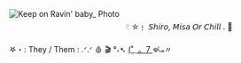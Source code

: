 ![Keep on Ravin' baby_ Photo](https://github.com/user-attachments/assets/47a75062-3866-4494-ab20-859eaeac5c7d)ㅤㅤㅤㅤㅤㅤㅤ
ㅤㅤㅤㅤㅤㅤㅤㅤㅤㅤㅤㅤㅤㅤ
ㅤㅤㅤㅤㅤㅤㅤㅤㅤㅤㅤㅤ
ㅤㅤㅤㅤㅤㅤ𓏲 ✮﹗ 𝘚𝘩𝘪𝘳𝘰, 𝘔𝘪𝘴𝘢 𝘖𝘳 𝘊𝘩𝘪𝘭𝘭   . 🍷
ㅤㅤㅤㅤㅤㅤㅤ
ㅤㅤㅤㅤㅤㅤㅤㅤㅤㅤㅤㅤㅤㅤㅤㅤㅤㅤㅤㅤㅤ
ㅤㅤㅤㅤㅤㅤㅤㅤㅤㅤㅤㅤㅤㅤ
ㅤㅤ 𖤐・: They / Them : .ᐟ.ᐟ 🩸
🎬 °˖➴ [  (˚ˎ 。7 ](https://rentry.co/z9sw96ad) 𖦹⤿〃
